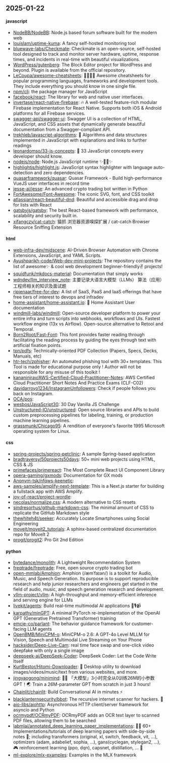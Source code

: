 ## 2025-01-22

#### javascript
* [NodeBB/NodeBB](https://github.com/NodeBB/NodeBB): Node.js based forum software built for the modern web
* [louislam/uptime-kuma](https://github.com/louislam/uptime-kuma): A fancy self-hosted monitoring tool
* [bluewave-labs/Checkmate](https://github.com/bluewave-labs/Checkmate): Checkmate is an open-source, self-hosted tool designed to track and monitor server hardware, uptime, response times, and incidents in real-time with beautiful visualizations.
* [WordPress/gutenberg](https://github.com/WordPress/gutenberg): The Block Editor project for WordPress and beyond. Plugin is available from the official repository.
* [LeCoupa/awesome-cheatsheets](https://github.com/LeCoupa/awesome-cheatsheets): 👩‍💻👨‍💻 Awesome cheatsheets for popular programming languages, frameworks and development tools. They include everything you should know in one single file.
* [npm/cli](https://github.com/npm/cli): the package manager for JavaScript
* [facebook/react](https://github.com/facebook/react): The library for web and native user interfaces.
* [invertase/react-native-firebase](https://github.com/invertase/react-native-firebase): 🔥 A well-tested feature-rich modular Firebase implementation for React Native. Supports both iOS & Android platforms for all Firebase services.
* [swagger-api/swagger-ui](https://github.com/swagger-api/swagger-ui): Swagger UI is a collection of HTML, JavaScript, and CSS assets that dynamically generate beautiful documentation from a Swagger-compliant API.
* [trekhleb/javascript-algorithms](https://github.com/trekhleb/javascript-algorithms): 📝 Algorithms and data structures implemented in JavaScript with explanations and links to further readings
* [leonardomso/33-js-concepts](https://github.com/leonardomso/33-js-concepts): 📜 33 JavaScript concepts every developer should know.
* [nodejs/node](https://github.com/nodejs/node): Node.js JavaScript runtime ✨🐢🚀✨
* [highlightjs/highlight.js](https://github.com/highlightjs/highlight.js): JavaScript syntax highlighter with language auto-detection and zero dependencies.
* [quasarframework/quasar](https://github.com/quasarframework/quasar): Quasar Framework - Build high-performance VueJS user interfaces in record time
* [jesse-ai/jesse](https://github.com/jesse-ai/jesse): An advanced crypto trading bot written in Python
* [FortAwesome/Font-Awesome](https://github.com/FortAwesome/Font-Awesome): The iconic SVG, font, and CSS toolkit
* [atlassian/react-beautiful-dnd](https://github.com/atlassian/react-beautiful-dnd): Beautiful and accessible drag and drop for lists with React
* [gatsbyjs/gatsby](https://github.com/gatsbyjs/gatsby): The best React-based framework with performance, scalability and security built in.
* [xifangczy/cat-catch](https://github.com/xifangczy/cat-catch): 猫抓 浏览器资源嗅探扩展 / cat-catch Browser Resource Sniffing Extension

#### html
* [web-infra-dev/midscene](https://github.com/web-infra-dev/midscene): AI-Driven Browser Automation with Chrome Extensions, JavaScript, and YAML Scripts.
* [Ayushparikh-code/Web-dev-mini-projects](https://github.com/Ayushparikh-code/Web-dev-mini-projects): The repository contains the list of awesome✨ & cool web development beginner-friendly✌️ projects!
* [squidfunk/mkdocs-material](https://github.com/squidfunk/mkdocs-material): Documentation that simply works
* [wdndev/llm_interview_note](https://github.com/wdndev/llm_interview_note): 主要记录大语言大模型（LLMs） 算法（应用）工程师相关的知识及面试题
* [ripienaar/free-for-dev](https://github.com/ripienaar/free-for-dev): A list of SaaS, PaaS and IaaS offerings that have free tiers of interest to devops and infradev
* [home-assistant/home-assistant.io](https://github.com/home-assistant/home-assistant.io): 📘 Home Assistant User documentation
* [windmill-labs/windmill](https://github.com/windmill-labs/windmill): Open-source developer platform to power your entire infra and turn scripts into webhooks, workflows and UIs. Fastest workflow engine (13x vs Airflow). Open-source alternative to Retool and Temporal.
* [Born2Root/Fast-Font](https://github.com/Born2Root/Fast-Font): This font provides faster reading through facilitating the reading process by guiding the eyes through text with artificial fixation points.
* [tpn/pdfs](https://github.com/tpn/pdfs): Technically-oriented PDF Collection (Papers, Specs, Decks, Manuals, etc)
* [htr-tech/zphisher](https://github.com/htr-tech/zphisher): An automated phishing tool with 30+ templates. This Tool is made for educational purpose only ! Author will not be responsible for any misuse of this toolkit !
* [kananinirav/AWS-Certified-Cloud-Practitioner-Notes](https://github.com/kananinirav/AWS-Certified-Cloud-Practitioner-Notes): AWS Certified Cloud Practitioner Short Notes And Practice Exams (CLF-C02)
* [davidarroyo1234/InstagramUnfollowers](https://github.com/davidarroyo1234/InstagramUnfollowers): Check if people follows you back on Instagram.
* [OCA/pos](https://github.com/OCA/pos): 
* [wesbos/JavaScript30](https://github.com/wesbos/JavaScript30): 30 Day Vanilla JS Challenge
* [Unstructured-IO/unstructured](https://github.com/Unstructured-IO/unstructured): Open source libraries and APIs to build custom preprocessing pipelines for labeling, training, or production machine learning pipelines.
* [grassmunk/Chicago95](https://github.com/grassmunk/Chicago95): A rendition of everyone's favorite 1995 Microsoft operating system for Linux.

#### css
* [spring-projects/spring-petclinic](https://github.com/spring-projects/spring-petclinic): A sample Spring-based application
* [bradtraversy/50projects50days](https://github.com/bradtraversy/50projects50days): 50+ mini web projects using HTML, CSS & JS
* [primefaces/primereact](https://github.com/primefaces/primereact): The Most Complete React UI Component Library
* [opera-gaming/gxmods](https://github.com/opera-gaming/gxmods): Documentation for GX mods
* [Anonym-tsk/nfqws-keenetic](https://github.com/Anonym-tsk/nfqws-keenetic): 
* [aws-samples/amplify-next-template](https://github.com/aws-samples/amplify-next-template): This is a Next.js starter for building a fullstack app with AWS Amplify.
* [joy-of-react/project-wordle](https://github.com/joy-of-react/project-wordle): 
* [necolas/normalize.css](https://github.com/necolas/normalize.css): A modern alternative to CSS resets
* [sindresorhus/github-markdown-css](https://github.com/sindresorhus/github-markdown-css): The minimal amount of CSS to replicate the GitHub Markdown style
* [thewhiteh4t/seeker](https://github.com/thewhiteh4t/seeker): Accurately Locate Smartphones using Social Engineering
* [moveit/moveit2_tutorials](https://github.com/moveit/moveit2_tutorials): A sphinx-based centralized documentation repo for MoveIt 2
* [progit/progit2](https://github.com/progit/progit2): Pro Git 2nd Edition

#### python
* [bytedance/monolith](https://github.com/bytedance/monolith): A Lightweight Recommendation System
* [freqtrade/freqtrade](https://github.com/freqtrade/freqtrade): Free, open source crypto trading bot
* [open-mmlab/Amphion](https://github.com/open-mmlab/Amphion): Amphion (/æmˈfaɪən/) is a toolkit for Audio, Music, and Speech Generation. Its purpose is to support reproducible research and help junior researchers and engineers get started in the field of audio, music, and speech generation research and development.
* [vllm-project/vllm](https://github.com/vllm-project/vllm): A high-throughput and memory-efficient inference and serving engine for LLMs
* [livekit/agents](https://github.com/livekit/agents): Build real-time multimodal AI applications 🤖🎙️📹
* [karpathy/minGPT](https://github.com/karpathy/minGPT): A minimal PyTorch re-implementation of the OpenAI GPT (Generative Pretrained Transformer) training
* [emcie-co/parlant](https://github.com/emcie-co/parlant): The behavior guidance framework for customer-facing LLM agents
* [OpenBMB/MiniCPM-o](https://github.com/OpenBMB/MiniCPM-o): MiniCPM-o 2.6: A GPT-4o Level MLLM for Vision, Speech and Multimodal Live Streaming on Your Phone
* [hacksider/Deep-Live-Cam](https://github.com/hacksider/Deep-Live-Cam): real time face swap and one-click video deepfake with only a single image
* [deepseek-ai/DeepSeek-Coder](https://github.com/deepseek-ai/DeepSeek-Coder): DeepSeek Coder: Let the Code Write Itself
* [KurtBestor/Hitomi-Downloader](https://github.com/KurtBestor/Hitomi-Downloader): 🍰 Desktop utility to download images/videos/music/text from various websites, and more.
* [jingyaogong/minimind](https://github.com/jingyaogong/minimind): 🚀🚀 「大模型」3小时完全从0训练26M的小参数GPT！🌏 Train a 26M-parameter GPT from scratch in just 3 hours!
* [Chainlit/chainlit](https://github.com/Chainlit/chainlit): Build Conversational AI in minutes ⚡️
* [blacklanternsecurity/bbot](https://github.com/blacklanternsecurity/bbot): The recursive internet scanner for hackers. 🧡
* [aio-libs/aiohttp](https://github.com/aio-libs/aiohttp): Asynchronous HTTP client/server framework for asyncio and Python
* [ocrmypdf/OCRmyPDF](https://github.com/ocrmypdf/OCRmyPDF): OCRmyPDF adds an OCR text layer to scanned PDF files, allowing them to be searched
* [labmlai/annotated_deep_learning_paper_implementations](https://github.com/labmlai/annotated_deep_learning_paper_implementations): 🧑‍🏫 60+ Implementations/tutorials of deep learning papers with side-by-side notes 📝; including transformers (original, xl, switch, feedback, vit, ...), optimizers (adam, adabelief, sophia, ...), gans(cyclegan, stylegan2, ...), 🎮 reinforcement learning (ppo, dqn), capsnet, distillation, ... 🧠
* [ml-explore/mlx-examples](https://github.com/ml-explore/mlx-examples): Examples in the MLX framework
